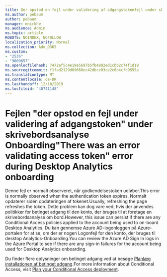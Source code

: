 ```yaml
---
title: Der opstod en fejl under validering af adgangstokenfejl under skrivebordsanalyse på boarding
ms.author: pebaum
author: pebaum
manager: mnirkhe
ms.audience: Admin
ms.topic: article
ROBOTS: NOINDEX, NOFOLLOW
localization_priority: Normal
ms.collection: Adm_O365
ms.custom:
- "2536"
- "9000657"
ms.openlocfilehash: 7472af5c4e19e5697b5fb4802ed1cbb2c74f1d19
ms.sourcegitcommit: f1fad2129d09660ec42dbce03ce2c6b4cfc9555a
ms.translationtype: MT
ms.contentlocale: da-DK
ms.lasthandoff: 12/18/2019
ms.locfileid: "40741148"
---
```

# <a name="there-was-an-error-validating-access-token-error-during-desktop-analytics-onboarding"></a><span data-ttu-id="e2983-102">Fejlen "der opstod en fejl under validering af adgangstoken" under skrivebordsanalyse Onboarding</span><span class="sxs-lookup"><span data-stu-id="e2983-102">"There was an error validating access token" error during Desktop Analytics onboarding</span></span>

<span data-ttu-id="e2983-103">Denne fejl er normalt observeret, når godkendelsestoken udløber.</span><span class="sxs-lookup"><span data-stu-id="e2983-103">This error is normally observed when the authentication token expires.</span></span> <span data-ttu-id="e2983-104">Normalt opdaterer siden opdateringen af tokenet.</span><span class="sxs-lookup"><span data-stu-id="e2983-104">Usually, refreshing the page refreshes the token.</span></span> <span data-ttu-id="e2983-105">Dette problem kan dog vare ved, hvis der anvendes politikker for betinget adgang til den konto, der bruges til at foretage en skrivebordsanalyse om bord.</span><span class="sxs-lookup"><span data-stu-id="e2983-105">However, this issue can persist if there are any Conditional Access policies applied to the account being used to on-board Desktop Analytics.</span></span> <span data-ttu-id="e2983-106">Du kan gennemse Azure AD-logonloggen på Azure-portalen for at se, om der er nogen Logonfejl for den konto, der bruges til desktop Analytics-Onboarding.</span><span class="sxs-lookup"><span data-stu-id="e2983-106">You can review the Azure AD Sign In logs in the Azure Portal to see if there are any sign-in failures for the account being used for Desktop Analytics onboarding.</span></span>

<span data-ttu-id="e2983-107">Du finder flere oplysninger om betinget adgang ved at besøge [Planlæg installationen af betinget adgang](https://docs.microsoft.com/azure/active-directory/conditional-access/plan-conditional-access).</span><span class="sxs-lookup"><span data-stu-id="e2983-107">For more information about Conditional Access, visit [Plan your Conditional Access deployment](https://docs.microsoft.com/azure/active-directory/conditional-access/plan-conditional-access).</span></span>
